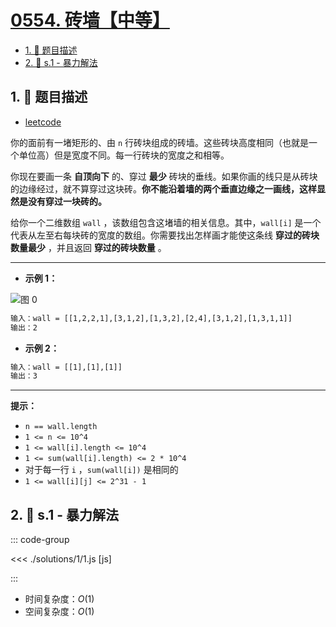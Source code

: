 # [0554. 砖墙【中等】](https://github.com/tnotesjs/TNotes.leetcode/tree/main/notes/0554.%20%E7%A0%96%E5%A2%99%E3%80%90%E4%B8%AD%E7%AD%89%E3%80%91)

<!-- region:toc -->

- [1. 📝 题目描述](#1--题目描述)
- [2. 🎯 s.1 - 暴力解法](#2--s1---暴力解法)

<!-- endregion:toc -->

## 1. 📝 题目描述

- [leetcode](https://leetcode.cn/problems/brick-wall/)

你的面前有一堵矩形的、由 `n` 行砖块组成的砖墙。这些砖块高度相同（也就是一个单位高）但是宽度不同。每一行砖块的宽度之和相等。

你现在要画一条 **自顶向下** 的、穿过 **最少** 砖块的垂线。如果你画的线只是从砖块的边缘经过，就不算穿过这块砖。**你不能沿着墙的两个垂直边缘之一画线，这样显然是没有穿过一块砖的。**

给你一个二维数组 `wall` ，该数组包含这堵墙的相关信息。其中，`wall[i]` 是一个代表从左至右每块砖的宽度的数组。你需要找出怎样画才能使这条线 **穿过的砖块数量最少** ，并且返回 **穿过的砖块数量** 。

---

- **示例 1：**

![图 0](https://cdn.jsdelivr.net/gh/tnotesjs/imgs@main/2025-09-12-16-49-46.png)

```txt
输入：wall = [[1,2,2,1],[3,1,2],[1,3,2],[2,4],[3,1,2],[1,3,1,1]]
输出：2
```

- **示例 2：**

```txt
输入：wall = [[1],[1],[1]]
输出：3 
```

---

**提示：**

- `n == wall.length`
- `1 <= n <= 10^4`
- `1 <= wall[i].length <= 10^4`
- `1 <= sum(wall[i].length) <= 2 * 10^4`
- 对于每一行 `i` ，`sum(wall[i])` 是相同的
- `1 <= wall[i][j] <= 2^31 - 1`

## 2. 🎯 s.1 - 暴力解法

::: code-group

<<< ./solutions/1/1.js [js]

:::

- 时间复杂度：$O(1)$
- 空间复杂度：$O(1)$
